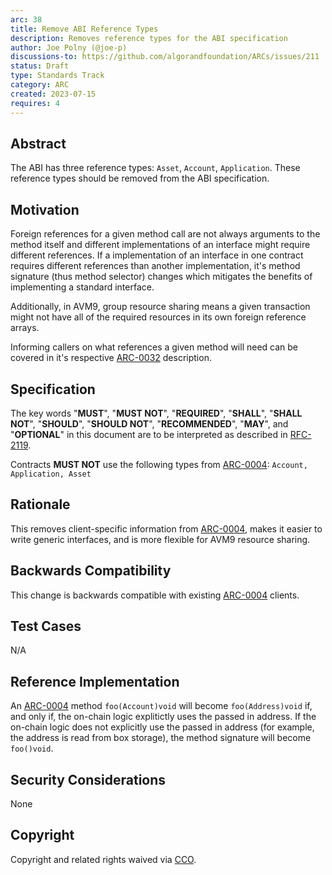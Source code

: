 ```yaml
---
arc: 38
title: Remove ABI Reference Types
description: Removes reference types for the ABI specification
author: Joe Polny (@joe-p)
discussions-to: https://github.com/algorandfoundation/ARCs/issues/211
status: Draft
type: Standards Track
category: ARC
created: 2023-07-15
requires: 4
---
```


## Abstract
The ABI has three reference types: `Asset`, `Account`, `Application`. These reference types should be removed from the ABI specification.

## Motivation
Foreign references for a given method call are not always arguments to the method itself and different implementations of an interface might require different references. If a implementation of an interface in one contract requires different references than another implementation, it's method signature (thus method selector) changes which mitigates the benefits of implementing a standard interface.

Additionally, in AVM9, group resource sharing means a given transaction might not have all of the required resources in its own foreign reference arrays.

Informing callers on what references a given method will need can be covered in it's respective [ARC-0032](./arc-0032.md) description.

## Specification
The key words "**MUST**", "**MUST NOT**", "**REQUIRED**", "**SHALL**", "**SHALL NOT**", "**SHOULD**", "**SHOULD NOT**", "**RECOMMENDED**", "**MAY**", and "**OPTIONAL**" in this document are to be interpreted as described in <a href="https://www.ietf.org/rfc/rfc2119.txt">RFC-2119</a>.

Contracts **MUST NOT** use the following types from [ARC-0004](./arc-0004.md): `Account, Application, Asset`

## Rationale
This removes client-specific information from [ARC-0004](./arc-0004.md), makes it easier to write generic interfaces, and is more flexible for AVM9 resource sharing.

## Backwards Compatibility
This change is backwards compatible with existing [ARC-0004](./arc-0004.md) clients.

## Test Cases
N/A

## Reference Implementation
An [ARC-0004](./arc-0004.md) method `foo(Account)void` will become `foo(Address)void` if, and only if, the on-chain logic explitictly uses the passed in address. If the on-chain logic does not explicitly use the passed in address (for example, the address is read from box storage), the method signature will become `foo()void`.

## Security Considerations
None

## Copyright
Copyright and related rights waived via <a href="https://creativecommons.org/publicdomain/zero/1.0/">CCO</a>.
